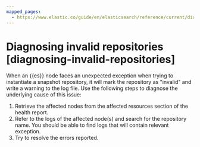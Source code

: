 ```yaml
---
mapped_pages:
  - https://www.elastic.co/guide/en/elasticsearch/reference/current/diagnosing-invalid-repositories.html
---
```


# Diagnosing invalid repositories [diagnosing-invalid-repositories]

When an {{es}} node faces an unexpected exception when trying to instantiate a snapshot repository, it will mark the repository as "invalid" and write a warning to the log file. Use the following steps to diagnose the underlying cause of this issue:

1. Retrieve the affected nodes from the affected resources section of the health report.
2. Refer to the logs of the affected node(s) and search for the repository name. You should be able to find logs that will contain relevant exception.
3. Try to resolve the errors reported.

